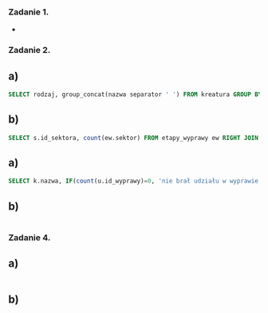 ### Zadanie 1.

-

### Zadanie 2.

## a)
```sql
SELECT rodzaj, group_concat(nazwa separator ' ') FROM kreatura GROUP BY rodzaj;
```

## b)
```sql
SELECT s.id_sektora, count(ew.sektor) FROM etapy_wyprawy ew RIGHT JOIN sektor s ON ew.sektor=s.id_sektora GROUP BY s.id_sektora;
```

## a)
```sql
SELECT k.nazwa, IF(count(u.id_wyprawy)=0, 'nie brał udziału w wyprawie', 'brał udział w wyprawie') AS czy_wyprawa FROM kreatura k LEFT JOIN uczestnicy u ON u.id_uczestnika=k.idKreatury;
```

## b)
```sql
```

### Zadanie 4.

## a)
```sql
```

## b)
```sql
```














